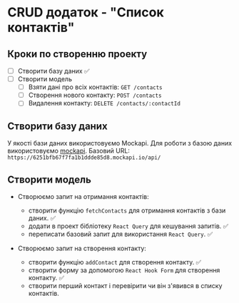 # СRUD додаток - "Список контактів"

## Кроки по створенню проекту

- [ ] Створити базу даних ✅
- [ ] Створити модель
  - [ ] Взяти дані про всіх контактів: `GET /contacts`
  - [ ] Створення нового контакту: `POST /contacts`
  - [ ] Видалення контакту: `DELETE /contacts/:contactId`

## Створити базу даних

У якості бази даних використовуємо Mockapi. Для роботи з базою даних
використовуємо [mockapi](https://mockapi.io/). Базовий URL:
`https://6251bfb67f7fa1b1ddde85d8.mockapi.io/api/`

## Створити модель

- Створюємо запит на отримання контактів:

  - створити функцію `fetchContacts` для отримання контактів з бази даних. ✅
  - додати в проект бібліотеку `React Query` для кешування запитів. ✅
  - переписати базовий запит для використання `React Query`. ✅

- Створюємо запит на створення контакту:

  - створити функцію `addContact` для створення контакту. ✅
  - створити форму за допомогою `React Hook Form` для створення контакту. ✅
  - створити перший контакт і перевірити чи він з'явився в списку контактів.
